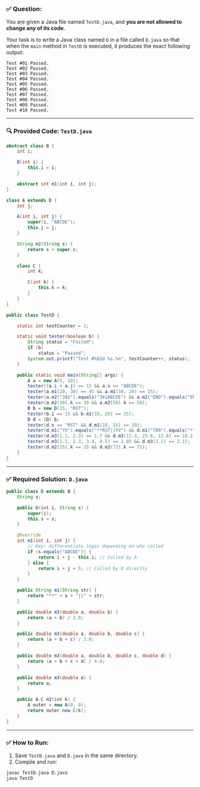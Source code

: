 ### ✅ Question:

You are given a Java file named `TestD.java`, and **you are not allowed to change any of its code**.

Your task is to write a Java class named `D` in a file called `D.java` so that when the `main` method in `TestD` is executed, it produces the exact following output:

```
Test #01 Passed.
Test #02 Passed.
Test #03 Passed.
Test #04 Passed.
Test #05 Passed.
Test #06 Passed.
Test #07 Passed.
Test #08 Passed.
Test #09 Passed.
Test #10 Passed.
```

---

### 🔍 Provided Code: `TestD.java`
```java
abstract class B {
    int i;

    B(int i) {
        this.i = i;
    }

    abstract int m1(int i, int j);
}

class A extends D {
    int j;

    A(int i, int j) {
        super(i, "ABCDE");
        this.j = j;
    }

    String m2(String s) {
        return s + super.s;
    }

    class C {
        int k;

        C(int k) {
            this.k = k;
        }
    }
}

public class TestD {

    static int testCounter = 1;

    static void tester(boolean b) {
        String status = "Failed";
        if (b)
            status = "Passed";
        System.out.printf("Test #%02d %s.%n", testCounter++, status);
    }

    public static void main(String[] args) {
        A a = new A(5, 10);
        tester((a.i + a.j) == 15 && a.s == "ABCDE");
        tester(a.m1(20, 30) == 45 && a.m1(10, 20) == 25);
        tester(a.m2("341").equals("341ABCDE") && a.m2("END").equals("ENDABCDE"));
        tester(a.m2(30).k == 30 && a.m2(50).k == 50);
        B b = new D(15, "RST");
        tester(b.i == 15 && b.m1(10, 20) == 35);
        D d = (D) b;
        tester(d.s == "RST" && d.m1(10, 15) == 30);
        tester(d.m1("YV").equals("**RST||YV") && d.m1("789").equals("**RST||789"));
        tester(d.m3(1.1, 2.3) == 1.7 && d.m3(12.4, 23.6, 12.6) == 16.2);
        tester(d.m3(1.2, 2.3, 3.4, 4.5) == 2.85 && d.m3(2.1) == 2.1);
        tester(d.m2(25).k == 25 && d.m2(72).k == 72);
    }
}
```

---

### ✅ Required Solution: `D.java`
```java
public class D extends B {
    String s;

    public D(int i, String s) {
        super(i);
        this.s = s;
    }

    @Override
    int m1(int i, int j) {
        // Key: differentiate logic depending on who called
        if (s.equals("ABCDE")) {
            return i + j - this.i; // Called by A
        } else {
            return i + j + 5; // Called by D directly
        }
    }

    public String m1(String str) {
        return "**" + s + "||" + str;
    }

    public double m3(double a, double b) {
        return (a + b) / 2.0;
    }

    public double m3(double a, double b, double c) {
        return (a + b + c) / 3.0;
    }

    public double m3(double a, double b, double c, double d) {
        return (a + b + c + d) / 4.0;
    }

    public double m3(double a) {
        return a;
    }

    public A.C m2(int k) {
        A outer = new A(0, 0);
        return outer.new C(k);
    }
}
```

---

### ✅ How to Run:
1. Save `TestD.java` and `D.java` in the same directory.
2. Compile and run:

```bash
javac TestD.java D.java
java TestD
```
